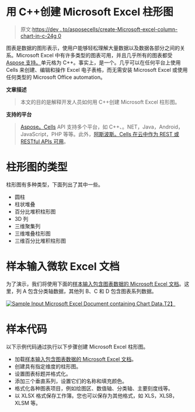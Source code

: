 # 用 C++创建 Microsoft Excel 柱形图

> 原文:[https://dev . to/asposecells/create-Microsoft-excel-column-chart-in-c-24g 0](https://dev.to/asposecells/create-microsoft-excel-column-chart-in-c-24g0)

图表是数据的图形表示，使用户能够轻松理解大量数据以及数据各部分之间的关系。Microsoft Excel 中有许多类型的图表可用，并且几乎所有的图表都受 [Aspose 支持。](https://products.aspose.com/cells/cpp)单元格为 C++。事实上，是一个。几乎可以在任何平台上使用 Cells 来创建、编辑和操作 Excel 电子表格，而无需安装 Microsoft Excel 或使用任何类型的 Microsoft Office automation。

**文章描述**

> 本文的目的是解释开发人员如何用 C++创建 Microsoft Excel 柱形图。

**支持的平台**

> [Aspose。Cells](https://products.aspose.com/cells) API 支持多个平台，如 C++、。NET，Java，Android，JavaScript，PHP 等等。此外，[阿斯波斯。Cells 在云中作为 REST 或 RESTful APIs 可用](https://products.aspose.cloud/cells)。

# [](#types-of-column-charts)柱形图的类型

柱形图有多种类型，下面列出了其中一些。

*   圆柱
*   柱状堆叠
*   百分比堆积柱形图
*   3D 列
*   三维聚集列
*   三维堆叠柱形图
*   三维百分比堆积柱形图

# [](#sample-input-microsoft-excel-document)样本输入微软 Excel 文档

为了演示，我们将使用下面的[样本输入包含图表数据的 Microsoft Excel 文档](https://github.com/AsposeCells/AsposeCells-Screenshots-and-Sample-Files/blob/master/Create-Microsoft-Excel-Column-Chart/sampleCreateMicrosoftExcelColumnChart.xlsx)。这里，列 A 包含分类轴数据，其他列 B、C 和 D 包含图表系列数据。

[![Sample Input Microsoft Excel Document containing Chart Data.](../Images/56bfd89a6db5014d7247460d8d34aa10.png "Sample Input Microsoft Excel Document containing Chart Data.")T2】](https://res.cloudinary.com/practicaldev/image/fetch/s--X2VWa5or--/c_limit%2Cf_auto%2Cfl_progressive%2Cq_auto%2Cw_880/https://raw.githubusercontent.com/AsposeCells/AsposeCells-Screenshots-and-Sample-Files/master/Create-Microsoft-Excel-Column-Chart/Input-Microsoft-Excel-Document-containing-Chart-Data.png)

# [](#sample-code)样本代码

以下示例代码通过执行以下步骤创建 Microsoft Excel 柱形图。

*   加载[样本输入包含图表数据的 Microsoft Excel 文档](https://github.com/AsposeCells/AsposeCells-Screenshots-and-Sample-Files/blob/master/Create-Microsoft-Excel-Column-Chart/sampleCreateMicrosoftExcelColumnChart.xlsx)。
*   创建具有指定维度的柱形图。
*   设置图表标题并格式化。
*   添加三个垂直系列，设置它们的名称和填充颜色。
*   格式化各种图表项目，例如绘图区、数值轴、分类轴、主要刻度线等。
*   以 XLSX 格式保存工作簿。您也可以保存为其他格式，如 XLS，XLSB，XLSM 等。